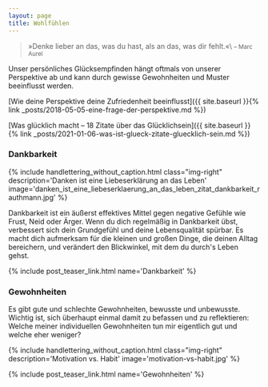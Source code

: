 ```yaml
---
layout: page
title: Wohlfühlen
---
```


>»Denke lieber an das, was du hast, als an das, was dir fehlt.«\\
<small>– Marc Aurel</small>

Unser persönliches Glücksempfinden hängt oftmals von unserer Perspektive ab und
kann durch gewisse Gewohnheiten und Muster beeinflusst werden.

[Wie deine Perspektive deine Zufriedenheit beeinflusst]({{ site.baseurl }}{% link _posts/2018-05-05-eine-frage-der-perspektive.md %})

[Was glücklich macht – 18 Zitate über das Glücklichsein]({{ site.baseurl }}{% link _posts/2021-01-06-was-ist-glueck-zitate-gluecklich-sein.md %})

### Dankbarkeit

{% include handlettering_without_caption.html
  class="img-right"
  description='Danken ist eine Liebeserklärung an das Leben'
  image='danken_ist_eine_liebeserklaerung_an_das_leben_zitat_dankbarkeit_rauthmann.jpg'
%}

Dankbarkeit ist ein äußerst effektives Mittel gegen negative Gefühle wie Frust,
Neid oder Ärger. Wenn du dich regelmäßig in Dankbarkeit übst, verbessert sich
dein Grundgefühl und deine Lebensqualität spürbar. Es macht dich aufmerksam für
die kleinen und großen Dinge, die deinen Alltag bereichern, und verändert den
Blickwinkel, mit dem du durch's Leben gehst.

{% include post_teaser_link.html name='Dankbarkeit' %}

### Gewohnheiten

Es gibt gute und schlechte Gewohnheiten, bewusste und unbewusste. Wichtig ist,
sich überhaupt einmal damit zu befassen und zu reflektieren: Welche meiner
individuellen Gewohnheiten tun mir eigentlich gut und welche eher weniger?

{% include handlettering_without_caption.html
  class="img-right"
  description='Motivation vs. Habit'
  image='motivation-vs-habit.jpg'
%}

{% include post_teaser_link.html name='Gewohnheiten' %}

